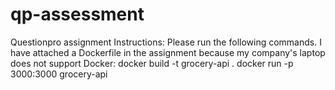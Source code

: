 # qp-assessment
Questionpro assignment
Instructions: Please run the following commands. I have attached a Dockerfile in the assignment because my company's laptop does not support Docker:
docker build -t grocery-api .
docker run -p 3000:3000 grocery-api

